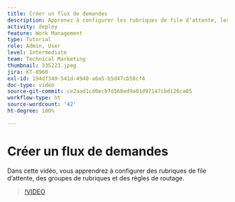 ```yaml
---
title: Créer un flux de demandes
description: Apprenez à configurer les rubriques de file d’attente, les groupes de rubriques et les règles de routage de  [!DNL  Workfront]  pour faciliter la gestion des demandes et de la réception du travail.
activity: deploy
feature: Work Management
type: Tutorial
role: Admin, User
level: Intermediate
team: Technical Marketing
thumbnail: 335223.jpeg
jira: KT-8960
exl-id: 194df349-541d-4940-a6a5-b5d47cb58cf4
doc-type: video
source-git-commit: ce2aad1cd0ecb7d568ed9a01d97147cbd126ca05
workflow-type: ht
source-wordcount: '42'
ht-degree: 100%

---
```


# Créer un flux de demandes

Dans cette vidéo, vous apprendrez à configurer des rubriques de file d’attente, des groupes de rubriques et des règles de routage.

>[!VIDEO](https://video.tv.adobe.com/v/335223/?quality=12&learn=on)





